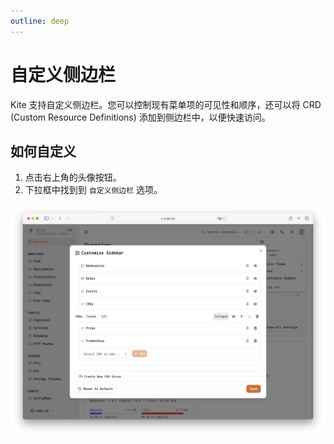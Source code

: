 ```yaml
---
outline: deep
---
```


# 自定义侧边栏

Kite 支持自定义侧边栏。您可以控制现有菜单项的可见性和顺序，还可以将 CRD (Custom Resource Definitions) 添加到侧边栏中，以便快速访问。

## 如何自定义

1.  点击右上角的头像按钮。
2.  下拉框中找到到 `自定义侧边栏` 选项。

![自定义侧边栏](../../screenshots/custom-sidebar.png)
